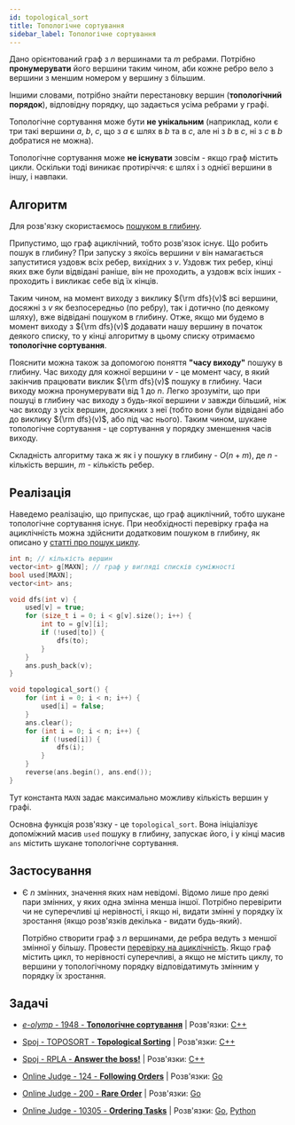 ```yaml
---
id: topological_sort
title: Топологічне сортування
sidebar_label: Топологічне сортування
---
```


Дано орієнтований граф з $n$ вершинами та $m$ ребрами. Потрібно **пронумерувати** його вершини таким чином, аби кожне ребро вело з вершини з меншим номером у вершину з більшим.

Іншими словами, потрібно знайти перестановку вершин (**топологічний порядок**), відповідну порядку, що задається усіма ребрами у графі.

Топологічне сортування може бути **не унікальним** (наприклад, коли є три такі вершини $a$, $b$, $c$, що з $a$ є шлях в $b$ та в $c$, але ні з $b$ в $c$, ні з $c$ в $b$ добратися не можна).

Топологічне сортування може **не існувати** зовсім - якщо граф містить цикли. Оскільки тоді виникає протиріччя: є шлях і з однієї вершини в іншу, і навпаки.

## Алгоритм

Для розв'язку скористаємось [пошуком в глибину](../graphs/dfs).

Припустимо, що граф ациклічний, тобто розв'язок існує. Що робить пошук в глибину? При запуску з якоїсь вершини $v$ він намагається запуститися уздовж всіх ребер, вихідних з $v$. Уздовж тих ребер, кінці яких вже були відвідані раніше, він не проходить, а уздовж всіх інших - проходить і викликає себе від їх кінців.

Таким чином, на момент виходу з виклику ${\rm dfs}(v)$ всі вершини, досяжні з $v$ як безпосередньо (по ребру), так і дотично (по деякому шляху), вже відвідані пошуком в глибину. Отже, якщо ми будемо в момент виходу з ${\rm dfs}(v)$ додавати нашу вершину в початок деякого списку, то у кінці алгоритму в цьому списку отримаємо **топологічне сортування**.

Пояснити можна також за допомогою поняття **"часу виходу"** пошуку в глибину. Час виходу для кожної вершини $v$ - це момент часу, в який закінчив працювати виклик ${\rm dfs}(v)$ пошуку в глибину. Часи виходу можна пронумерувати від $1$ до $n$. Легко зрозуміти, що при пошуці в глибину час виходу з будь-якої вершини $v$ завжди більший, ніж час виходу з усіх вершин, досяжних з неї (тобто вони були відвідані або до виклику ${\rm dfs}(v)$, або під час нього). Таким чином, шукане топологічне сортування - це сортування у порядку зменшення часів виходу.

Складність алгоритму така ж як і у пошуку в глибину - $O(n+m)$, де $n$ - кількість вершин, $m$ - кількість ребер.

## Реалізація

Наведемо реалізацію, що припускає, що граф ациклічний, тобто шукане топологічне сортування існує. При необхідності перевірку графа на ациклічність можна здійснити додатковим пошуком в глибину, як описано у [статті про пошук циклу](../graphs/finding_cycle).

<!--- topological_sort -->
``` cpp
int n; // кількість вершин
vector<int> g[MAXN]; // граф у вигляді списків суміжності
bool used[MAXN];
vector<int> ans;

void dfs(int v) {
    used[v] = true;
    for (size_t i = 0; i < g[v].size(); i++) {
        int to = g[v][i];
        if (!used[to]) {
            dfs(to);
        }
    }
    ans.push_back(v);
}

void topological_sort() {
    for (int i = 0; i < n; i++) {
        used[i] = false;
    }
    ans.clear();
    for (int i = 0; i < n; i++) {
        if (!used[i]) {
            dfs(i);
        }
    }
    reverse(ans.begin(), ans.end());
}
```

Тут константа `MAXN` задає максимально можливу кількість вершин у графі.

Основна функція розв'язку - це `topological_sort`. Вона ініціалізує допоміжний масив `used` пошуку в глибину, запускає його, і у кінці масив `ans` містить шукане топологічне сортування.

## Застосування

* Є $n$ змінних, значення яких нам невідомі. Відомо лише про деякі пари змінних, у яких одна змінна менша іншої. Потрібно перевірити чи не суперечливі ці нерівності, і якщо ні, видати змінні у порядку їх зростання (якщо розв'язків декілька - видати будь-який).

    Потрібно створити граф з $n$ вершинами, де ребра ведуть з меншої змінної у більшу. Провести [перевірку на ациклічність](../graphs/finding_cycle). Якщо граф містить цикл, то нерівності суперечливі, а якщо не містить циклу, то вершини у топологічному порядку відповідатимуть змінним у порядку їх зростання.

## Задачі

* [*e-olymp* - 1948 - **Топологічне сортування**](https://www.e-olymp.com/uk/problems/1948) | Розв'язки: [C++](https://github.com/memo735/e-olymp/blob/master/1000-1999/1948%20-%20Topological%20Sort%20-%20Топологическая%20сортировка%20-%20Topoloji%20sıralama%20-%20Топологічне%20сортування.cpp)

* [Spoj - TOPOSORT - **Topological Sorting**](https://www.spoj.com/problems/TOPOSORT) | Розв'язки: [C++](https://github.com/CNatka/Algorithms/blob/master/Graph-Theory/Topological%20Sort/spoj_toposort.cpp)

* [Spoj - RPLA - **Answer the boss!**](https://www.spoj.com/problems/RPLA) | Розв'язки: [C++](https://github.com/pedropaiola/unesp-progcomp/blob/527969dc54a0bf47c556d4060e63f666c053b4a6/Solu%C3%A7%C3%B5es/spoj/RPLA.cpp)

* [Online Judge - 124 - **Following Orders**](https://onlinejudge.org/index.php?option=onlinejudge&page=show_problem&problem=60) | Розв'язки: [Go](https://shareablecode.com/snippets/golang-solution-for-uva-online-judge-124-following-orders-tFfX-K4c2)

* [Online Judge - 200 - **Rare Order**](https://onlinejudge.org/index.php?option=onlinejudge&page=show_problem&problem=136) | Розв'язки: [Go](https://shareablecode.com/snippets/golang-solution-for-uva-online-judge-200-rare-order-sMvr-PMkC)

* [Online Judge - 10305 - **Ordering Tasks**](https://onlinejudge.org/index.php?option=onlinejudge&page=show_problem&problem=1246) | Розв'язки: [Go](https://shareablecode.com/snippets/golang-solution-for-uva-online-judge-10305-ordering-tasks-6a9n-AYhf), [Python](https://shareablecode.com/snippets/python-solution-for-uva-online-judge-10305-ordering-tasks-gw1b-QJ3i)
